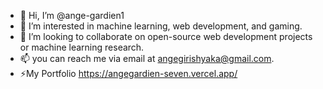 - 👋 Hi, I’m @ange-gardien1
- 👀 I’m interested in machine learning, web development, and gaming.
- 💞️ I’m looking to collaborate on open-source web development projects or machine learning research.
- 📫 you can reach me via email at angegirishyaka@gmail.com.
- ⚡My Portfolio https://angegardien-seven.vercel.app/
<!---
ange-gardien1/ange-gardien1 is a ✨ special ✨ repository because its `README.md` (this file) appears on your GitHub profile.
You can click the Preview link to take a look at your changes.
--->
